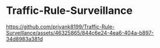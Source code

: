 # Traffic-Rule-Surveillance


https://github.com/priyank8199/Traffic-Rule-Surveillance/assets/46325865/844c6e24-4ea6-404a-b897-34d8983a381d



